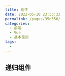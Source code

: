 ```yaml
---
title: 组件
date: 2022-05-10 23:33:33
permalink: /pages/35d556/
categories:
  - 前端
  - Vue
  - 基本使用
tags:
  - 
---
```


## 递归组件
